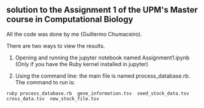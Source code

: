 ## solution to the Assignment 1 of the UPM's Master course in Computational Biology

All the code was done by me (Guillermo Chumaceiro).

There are two ways to view the results.

1. Opening and running the jupyter notebook named Assignment1.ipynb (Only if you have the Ruby kernel installed in jupyter)

2. Using the command line: the main file is named process_database.rb. The command to run is: 
```
ruby process_database.rb  gene_information.tsv  seed_stock_data.tsv  cross_data.tsv  new_stock_file.tsv
```